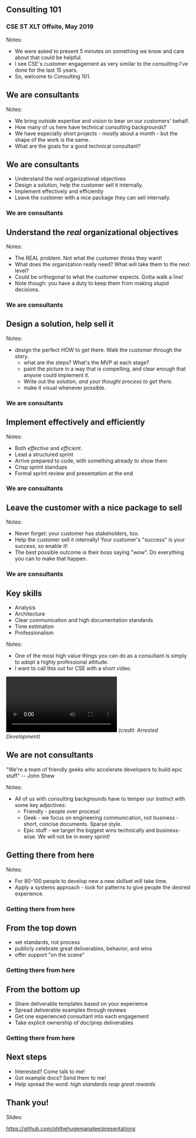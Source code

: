 ## Consulting 101 
### CSE ST XLT Offsite, May 2019

Notes:
* We were asked to present 5 minutes on something we know and care about that could be helpful.
* I see CSE's customer engagement as very similar to the consulting I've done for the last 15 years.
* So, welcome to Consulting 101.



## We are consultants

Notes:
* We bring outside expertise and vision to bear on our customers' behalf.
* How many of us here have technical consulting backgrounds?
* We have especially short projects - mostly about a month - but the shape of the work is the same.
* What are the goals for a good technical consultant?


## We are consultants

* Understand the *real* organizational objectives
* Design a solution, help the customer sell it internally.
* Implement effectively and efficiently
* Leave the customer with a nice package they can sell internally.


### We are consultants
## Understand the *real* organizational objectives

Notes:
* The REAL problem. Not what the customer *thinks* they want!
* What does the organization really need? What will take them to the next level? 
* Could be orthogonal to what the customer expects. Gotta walk a line!
* Note though: you have a duty to keep them from making stupid decisions.


### We are consultants
## Design a solution, help sell it 

Notes:
* design the perfect HOW to get there. Walk the customer through the story.
  * what are the steps? What's the MVP at each stage?
  * paint the picture in a way that is compelling, and clear enough that anyone could implement it. 
  * Write out the solution, *and your thought process to get there.*
  * make it visual whenever possible.


### We are consultants
## Implement effectively and efficiently

Notes:
* Both *effective* and *efficient*.
* Lead a structured sprint
* Arrive prepared to code, with something already to show them
* Crisp sprint standups
* Formal sprint review and presentation at the end


### We are consultants
## Leave the customer with a nice package to sell

Notes:
* Never forget: your customer has stakeholders, too.
* Help the customer sell it internally! Your customer's "success" is your success, so enable it!
* The best possible outcome is their boss saying "wow". Do everything you can to make that happen.


### We are consultants
## Key skills

* Analysis
* Architecture
* Clear communication and high documentation standards
* Time estimation
* Professionalism

Notes:
* One of the most high value things you can do as a consultant is simply to adopt a highly professional attitude. 
* I want to call this out for CSE with a short video.


<video data-autoplay src="media/wayne-jarvis.mp4" type="video/mp4" ></video>
*(credit: Arrested Development)*<!-- .element style="page-break-inside: avoid; display: block; font-size: 50%;" -->


## We are not consultants

"We're a team of friendly geeks who accelerate developers to build epic stuff"
-- John Shew

Notes:
* All of us with consulting backgrounds have to temper our instinct with some key adjectives:
  * Friendly - people over process!
  * Geek - we focus on engineering communication, not business - short, concise documents. Sparse style.
  * Epic stuff - we target the biggest wins technically and business-wise. We will not be in every sprint! 



## Getting there from here

Notes:
* For 80-100 people to develop new a new skillset will take time.
* Apply a systems approach - look for patterns to give people the desired experience.


### Getting there from here
## From the top down

* set standards, not process
* publicly celebrate great deliverables, behavior, and wins
* offer support "on the scene" 


### Getting there from here
## From the bottom up

* Share deliverable templates based on your experience
* Spread deliverable examples through reviews
* Get one experienced consultant into each engagement
* Take explicit ownership of doc/prep deliverables


### Getting there from here
## Next steps

* Interested? Come talk to me!
* Got example docs? Send them to me!
* Help spread the word: *high standards reap great rewards*



## Thank you!

Slides:

https://github.com/ohthehugemanatee/presentations
